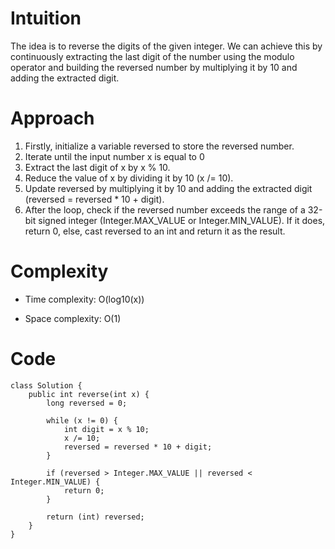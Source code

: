 # Intuition
The idea is to reverse the digits of the given integer. We can achieve this by continuously extracting the last digit of the number using the modulo operator and building the reversed number by multiplying it by 10 and adding the extracted digit.

# Approach
1. Firstly, initialize a variable reversed to store the reversed number.
2. Iterate until the input number x is equal to 0
3. Extract the last digit of x by x % 10.
4. Reduce the value of x by dividing it by 10 (x /= 10).
5. Update reversed by multiplying it by 10 and adding the extracted digit (reversed = reversed * 10 + digit).
6. After the loop, check if the reversed number exceeds the range of a 32-bit signed integer (Integer.MAX_VALUE or Integer.MIN_VALUE). If it does, return 0, else, cast reversed to an int and return it as the result.

# Complexity
- Time complexity:
O(log10(x))

- Space complexity:
O(1)

# Code
```
class Solution {
    public int reverse(int x) {
        long reversed = 0;

        while (x != 0) {
            int digit = x % 10;
            x /= 10;
            reversed = reversed * 10 + digit;
        }

        if (reversed > Integer.MAX_VALUE || reversed < Integer.MIN_VALUE) {
            return 0;
        }

        return (int) reversed;
    }
}

```
